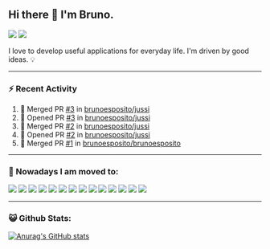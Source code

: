 ## Hi there 👋 I'm Bruno.

[<span><img src="https://img.shields.io/badge/WHATSAPP-%2325D366.svg?&style=for-the-badge&logo=whatsapp&logoColor=white" /></span>](https://api.whatsapp.com/send?phone=5514996763669)
[<span><img src="https://img.shields.io/badge/linkedin-%230077B5.svg?&style=for-the-badge&logo=linkedin&logoColor=white" /></span>](https://www.linkedin.com/in/brunoesposito/)

I love to develop useful applications for everyday life. I'm driven by good ideas. 💡

---

### ⚡ Recent Activity

<!--START_SECTION:activity-->
1. 🎉 Merged PR [#3](https://github.com/brunoesposito/jussi/pull/3) in [brunoesposito/jussi](https://github.com/brunoesposito/jussi)
2. 💪 Opened PR [#3](https://github.com/brunoesposito/jussi/pull/3) in [brunoesposito/jussi](https://github.com/brunoesposito/jussi)
3. 🎉 Merged PR [#2](https://github.com/brunoesposito/jussi/pull/2) in [brunoesposito/jussi](https://github.com/brunoesposito/jussi)
4. 💪 Opened PR [#2](https://github.com/brunoesposito/jussi/pull/2) in [brunoesposito/jussi](https://github.com/brunoesposito/jussi)
5. 🎉 Merged PR [#1](https://github.com/brunoesposito/brunoesposito/pull/1) in [brunoesposito/brunoesposito](https://github.com/brunoesposito/brunoesposito)
<!--END_SECTION:activity-->

---

### 🏃 Nowadays I am moved to:

<span><img src="https://img.shields.io/badge/react_native%20-%2320232a.svg?&style=for-the-badge&logo=react&logoColor=%2361DAFB"/></span>
<span><img src="https://img.shields.io/badge/react%20-%2320232a.svg?&style=for-the-badge&logo=react&logoColor=%2361DAFB"/></span>
<span><img src="https://img.shields.io/badge/nextjs%20-%2320232a.svg?&style=for-the-badge&logo=vercel&logoColor=%e26012"/></span>
<span><img src="https://img.shields.io/badge/redux%20-%23593d88.svg?&style=for-the-badge&logo=redux&logoColor=white"/></span>
<span><img src="https://img.shields.io/badge/typescript%20-%23007ACC.svg?&style=for-the-badge&logo=typescript&logoColor=white"/></span>
<span><img src="https://img.shields.io/badge/javascript%20-%23efd81d.svg?&style=for-the-badge&logo=javascript&logoColor=black"/></span>
<span><img src="https://img.shields.io/badge/node.js%20-%2343853D.svg?&style=for-the-badge&logo=node.js&logoColor=white"/></span>
<span><img src="https://img.shields.io/badge/express%20-%2343853D.svg?&style=for-the-badge&logo=express&logoColor=white"/></span>
<span><img src ="https://img.shields.io/badge/MongoDB-%234ea94b.svg?&style=for-the-badge&logo=mongodb&logoColor=white"/></span>
<span><img src ="https://img.shields.io/badge/redis-%23d12b1f.svg?&style=for-the-badge&logo=redis&logoColor=white"/></span>
<span><img src="https://img.shields.io/badge/docker%20-%230db7ed.svg?&style=for-the-badge&logo=docker&logoColor=white"/></span>
<span><img src="https://img.shields.io/badge/DigitalOcean-%230167ff.svg?&style=for-the-badge&logo=digitalOcean&logoColor=white"/></span>
<span><img src="https://img.shields.io/badge/git%20-%23F05033.svg?&style=for-the-badge&logo=git&logoColor=white"/></span>
<span><img src="https://img.shields.io/badge/bitbucket-%230167ff.svg?&style=for-the-badge&logo=bitbucket&logoColor=white"/></span>

---

### 😺 Github Stats:

[![Anurag's GitHub stats](https://github-readme-stats.vercel.app/api?username=brunoesposito)](https://github.com/anuraghazra/github-readme-stats)
